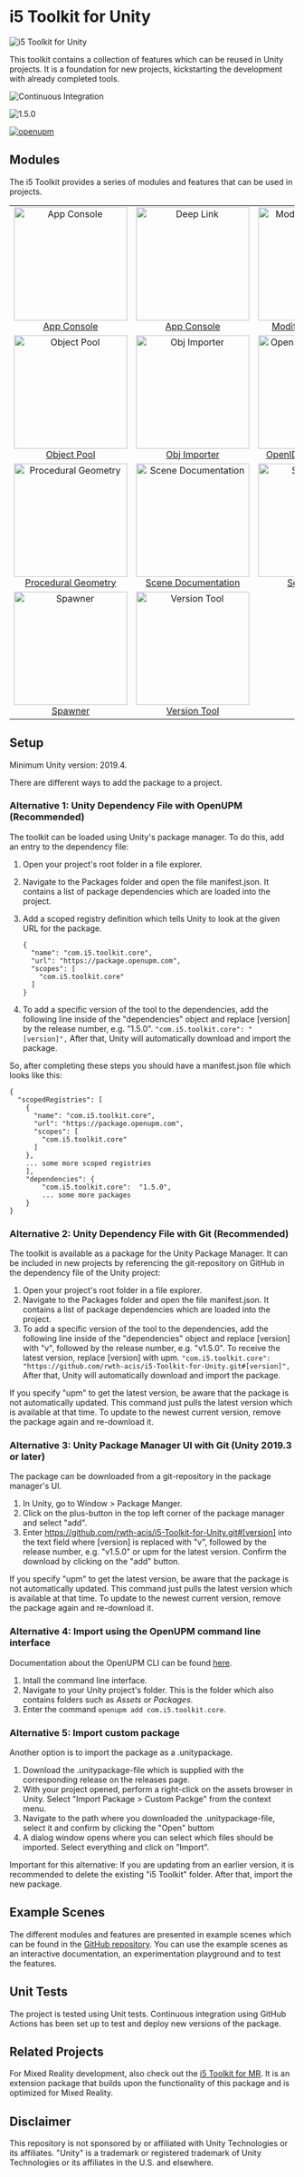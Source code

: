 # i5 Toolkit for Unity

![i5 Toolkit for Unity](https://raw.githubusercontent.com/rwth-acis/i5-Toolkit-for-Unity/develop/Logos/Logo%20wide.svg)

This toolkit contains a collection of features which can be reused in Unity projects.
It is a foundation for new projects, kickstarting the development with already completed tools.

![Continuous Integration](https://github.com/rwth-acis/i5-Toolkit-for-Unity/workflows/Continuous%20Integration/badge.svg)

![1.5.0](https://img.shields.io/badge/version-1.5.0-blue)

[![openupm](https://img.shields.io/npm/v/com.i5.toolkit.core?label=openupm&registry_uri=https://package.openupm.com)](https://openupm.com/packages/com.i5.toolkit.core/)

## Modules

The i5 Toolkit provides a series of modules and features that can be used in projects.

<table style="text-align: center; vertical-align: middle">
    <tr>
        <td><a href="https://rwth-acis.github.io/i5-Toolkit-for-Unity/1.5.0/manual/App-Console.html"><img src="https://rwth-acis.github.io/i5-Toolkit-for-Unity/1.5.0/resources/Logos/AppConsole.svg" alt="App Console" style="width:200px"/><br/>App Console</a></td>
        <td><a href="https://rwth-acis.github.io/i5-Toolkit-for-Unity/1.5.0/manual/Deep-Linking.html"><img src="https://rwth-acis.github.io/i5-Toolkit-for-Unity/1.5.0/resources/Logos/DeepLink.svg" alt="Deep Link" style="width:200px"/><br/>App Console</a></td>
        <td><a href="https://rwth-acis.github.io/i5-Toolkit-for-Unity/1.5.0/manual/Modified-3D-Objects.html"><img src="https://rwth-acis.github.io/i5-Toolkit-for-Unity/1.5.0/resources/Logos/RoundedCorners.svg" alt="Modified 3D Objects" style="width:200px"/><br/>Modified 3D Models</a></td>
    </tr>
    <tr>
        <td><a href="https://rwth-acis.github.io/i5-Toolkit-for-Unity/1.5.0/manual/Object-Pool.html"><img src="https://rwth-acis.github.io/i5-Toolkit-for-Unity/1.5.0/resources/Logos/ObjectPool.svg" alt="Object Pool" style="width:200px"/><br/>Object Pool</a></td>
        <td><a href="https://rwth-acis.github.io/i5-Toolkit-for-Unity/1.5.0/manual/Obj-Importer.html"><img src="https://rwth-acis.github.io/i5-Toolkit-for-Unity/1.5.0/resources/Logos/ObjImporter.svg" alt="Obj Importer" style="width:200px"/><br/>Obj Importer</a></td>
        <td><a href="https://rwth-acis.github.io/i5-Toolkit-for-Unity/1.5.0/manual/OpenID-Connect-Client.html"><img src="https://rwth-acis.github.io/i5-Toolkit-for-Unity/1.5.0/resources/Logos/OpenIDConnectClient.svg" alt="OpenID Connect Client" style="width:200px"/><br/>OpenID Connect Client</a></td>
    </tr>
    <tr>
        <td><a href="https://rwth-acis.github.io/i5-Toolkit-for-Unity/1.5.0/manual/Procedural-Geometry.html"><img src="https://rwth-acis.github.io/i5-Toolkit-for-Unity/1.5.0/resources/Logos/ProceduralGeometry.svg" alt="Procedural Geometry" style="width:200px"/><br/>Procedural Geometry</a></td>
        <td><a href="https://rwth-acis.github.io/i5-Toolkit-for-Unity/1.5.0/manual/Scene-Documentation.html"><img src="https://rwth-acis.github.io/i5-Toolkit-for-Unity/1.5.0/resources/Logos/SceneDocumentation.svg" alt="Scene Documentation" style="width:200px"/><br/>Scene Documentation</a></td>
        <td><a href="https://rwth-acis.github.io/i5-Toolkit-for-Unity/1.5.0/manual/Service-Core.html"><img src="https://rwth-acis.github.io/i5-Toolkit-for-Unity/1.5.0/resources/Logos/ServiceCore.svg" alt="Service Core" style="width:200px"/><br/>Service Core</a></td>
    </tr>
    <tr>
        <td><a href="https://rwth-acis.github.io/i5-Toolkit-for-Unity/1.5.0/manual/Spawner.html"><img src="https://rwth-acis.github.io/i5-Toolkit-for-Unity/1.5.0/resources/Logos/Spawner.svg" alt="Spawner" style="width:200px"/><br/>Spawner</a></td>
        <td><a href="https://rwth-acis.github.io/i5-Toolkit-for-Unity/1.5.0/manual/Version-Tool.html"><img src="https://rwth-acis.github.io/i5-Toolkit-for-Unity/1.5.0/resources/Logos/Version-Tool.svg" alt="Version Tool" style="width:200px"/><br/>Version Tool</a></td>
    </tr>
</table>

## Setup

Minimum Unity version: 2019.4.

There are different ways to add the package to a project.

### Alternative 1: Unity Dependency File with OpenUPM (Recommended)

The toolkit can be loaded using Unity's package manager.
To do this, add an entry to the dependency file:

1. Open your project's root folder in a file explorer.
2. Navigate to the Packages folder and open the file manifest.json.
   It contains a list of package dependencies which are loaded into the project.
3. Add a scoped registry definition which tells Unity to look at the given URL for the package.
   ```
   {
     "name": "com.i5.toolkit.core",
     "url": "https://package.openupm.com",
     "scopes": [
       "com.i5.toolkit.core"
     ]
   }
   ```

4. To add a specific version of the tool to the dependencies, add the following line inside of the "dependencies" object and replace [version] by the release number, e.g. "1.5.0".
   `"com.i5.toolkit.core": "[version]",`
   After that, Unity will automatically download and import the package.

So, after completing these steps you should have a manifest.json file which looks like this:

```
{
  "scopedRegistries": [
    {
      "name": "com.i5.toolkit.core",
      "url": "https://package.openupm.com",
      "scopes": [
        "com.i5.toolkit.core"
      ]
    },
    ... some more scoped registries
    ],
    "dependencies": {
        "com.i5.toolkit.core":  "1.5.0",
        ... some more packages
    }
}
```

### Alternative 2: Unity Dependency File with Git (Recommended)

The toolkit is available as a package for the Unity Package Manager.
It can be included in new projects by referencing the git-repository on GitHub in the dependency file of the Unity project:

1. Open your project's root folder in a file explorer.
2. Navigate to the Packages folder and open the file manifest.json.
   It contains a list of package dependencies which are loaded into the project.
3. To add a specific version of the tool to the dependencies, add the following line inside of the "dependencies" object and replace [version] with "v", followed by the release number, e.g. "v1.5.0".
   To receive the latest version, replace [version] with upm.
   `"com.i5.toolkit.core": "https://github.com/rwth-acis/i5-Toolkit-for-Unity.git#[version]",`
   After that, Unity will automatically download and import the package.

If you specify "upm" to get the latest version, be aware that the package is not automatically updated.
This command just pulls the latest version which is available at that time.
To update to the newest current version, remove the package again and re-download it.

### Alternative 3: Unity Package Manager UI with Git (Unity 2019.3 or later)

The package can be downloaded from a git-repository in the package manager's UI.

1. In Unity, go to Window > Package Manger.
2. Click on the plus-button in the top left corner of the package manager and select "add".
3. Enter https://github.com/rwth-acis/i5-Toolkit-for-Unity.git#[version] into the text field where [version] is replaced with "v", followed by the release number, e.g. "v1.5.0" or upm for the latest version.
   Confirm the download by clicking on the "add" button.

If you specify "upm" to get the latest version, be aware that the package is not automatically updated.
This command just pulls the latest version which is available at that time.
To update to the newest current version, remove the package again and re-download it.

### Alternative 4: Import using the OpenUPM command line interface

Documentation about the OpenUPM CLI can be found [here](https://openupm.com/docs/getting-started.html#installing-openupm-cli).

1. Intall the command line interface.
2. Navigate to your Unity project's folder.
   This is the folder which also contains folders such as *Assets* or *Packages*.
3. Enter the command `openupm add com.i5.toolkit.core`.

### Alternative 5: Import custom package

Another option is to import the package as a .unitypackage.

1. Download the .unitypackage-file which is supplied with the corresponding release on the releases page.
2. With your project opened, perform a right-click on the assets browser in Unity. Select "Import Package > Custom Packge" from the context menu.
3. Navigate to the path where you downloaded the .unitypackage-file, select it and confirm by clicking the "Open" buttom
4. A dialog window opens where you can select which files should be imported. Select everything and click on "Import".

Important for this alternative: If you are updating from an earlier version, it is recommended to delete the existing "i5 Toolkit" folder.
After that, import the new package.

## Example Scenes

The different modules and features are presented in example scenes which can be found in the [GitHub repository](https://github.com/rwth-acis/i5-Toolkit-for-Unity).
You can use the example scenes as an interactive documentation, an experimentation playground and to test the features.

## Unit Tests
The project is tested using Unit tests.
Continuous integration using GitHub Actions has been set up to test and deploy new versions of the package.

## Related Projects

For Mixed Reality development, also check out the [i5 Toolkit for MR](https://github.com/rwth-acis/i5-Toolkit-for-Mixed-Reality).
It is an extension package that builds upon the functionality of this package and is optimized for Mixed Reality.

## Disclaimer

This repository is not sponsored by or affiliated with Unity Technologies or its affiliates.
"Unity" is a trademark or registered trademark of Unity Technologies or its affiliates in the U.S. and elsewhere.
